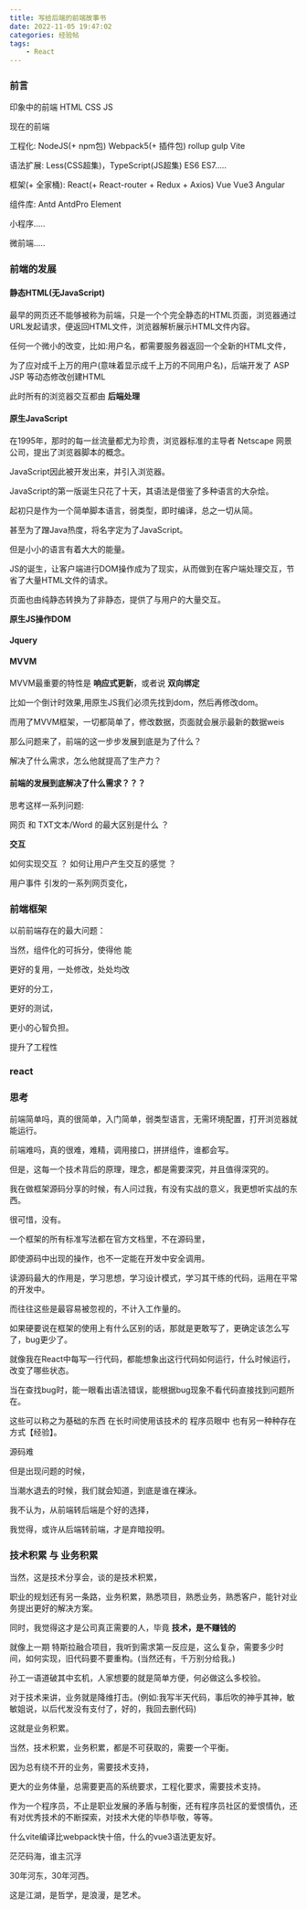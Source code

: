 ```yaml
---
title: 写给后端的前端故事书
date: 2022-11-05 19:47:02
categories: 经验帖
tags: 
    - React
---
```


### 前言

印象中的前端 HTML CSS JS

现在的前端  

工程化: NodeJS(+ npm包) Webpack5(+ 插件包) rollup gulp Vite 

语法扩展: Less(CSS超集)，TypeScript(JS超集) ES6 ES7.....

框架(+ 全家桶): React(+ React-router + Redux + Axios) Vue Vue3 Angular

组件库: Antd AntdPro Element

小程序.....

微前端.....



### 前端的发展



#### 静态HTML(无JavaScript)

最早的网页还不能够被称为前端，只是一个个完全静态的HTML页面，浏览器通过URL发起请求，便返回HTML文件，浏览器解析展示HTML文件内容。

任何一个微小的改变，比如:用户名，都需要服务器返回一个全新的HTML文件，

为了应对成千上万的用户(意味着显示成千上万的不同用户名)，后端开发了 ASP JSP 等动态修改创建HTML

此时所有的浏览器交互都由 __后端处理__

#### 原生JavaScript


在1995年，那时的每一丝流量都尤为珍贵，浏览器标准的主导者 Netscape 网景公司，提出了浏览器脚本的概念。

JavaScript因此被开发出来，并引入浏览器。

JavaScript的第一版诞生只花了十天，其语法是借鉴了多种语言的大杂烩。

起初只是作为一个简单脚本语言，弱类型，即时编译，总之一切从简。

甚至为了蹭Java热度，将名字定为了JavaScript。



但是小小的语言有着大大的能量。

JS的诞生，让客户端进行DOM操作成为了现实，从而做到在客户端处理交互，节省了大量HTML文件的请求。

页面也由纯静态转换为了非静态，提供了与用户的大量交互。

__原生JS操作DOM__

#### Jquery

#### MVVM

MVVM最重要的特性是 __响应式更新__，或者说 __双向绑定__

比如一个倒计时效果,用原生JS我们必须先找到dom，然后再修改dom。

而用了MVVM框架，一切都简单了，修改数据，页面就会展示最新的数据weis



那么问题来了，前端的这一步步发展到底是为了什么？

解决了什么需求，怎么他就提高了生产力？

#### 前端的发展到底解决了什么需求？？？

思考这样一系列问题:

网页 和 TXT文本/Word 的最大区别是什么 ？

__交互__

如何实现交互 ？ 如何让用户产生交互的感觉 ？

用户事件 引发的一系列网页变化，


### 前端框架

以前前端存在的最大问题：



当然，组件化的可拆分，使得他 能

更好的复用，一处修改，处处均改

更好的分工，

更好的测试，

更小的心智负担。

提升了工程性



### react

### 思考

前端简单吗，真的很简单，入门简单，弱类型语言，无需环境配置，打开浏览器就能运行。

前端难吗，真的很难，难精，调用接口，拼拼组件，谁都会写。

但是，这每一个技术背后的原理，理念，都是需要深究，并且值得深究的。



我在做框架源码分享的时候，有人问过我，有没有实战的意义，我更想听实战的东西。

很可惜，没有。

一个框架的所有标准写法都在官方文档里，不在源码里，

即使源码中出现的操作，也不一定能在开发中安全调用。

读源码最大的作用是，学习思想，学习设计模式，学习其干练的代码，运用在平常的开发中。

而往往这些是最容易被忽视的，不计入工作量的。

如果硬要说在框架的使用上有什么区别的话，那就是更敢写了，更确定该怎么写了，bug更少了。

就像我在React中每写一行代码，都能想象出这行代码如何运行，什么时候运行，改变了哪些状态。

当在查找bug时，能一眼看出语法错误，能根据bug现象不看代码直接找到问题所在。

这些可以称之为基础的东西 在长时间使用该技术的 程序员眼中 也有另一种种存在方式【经验】。


源码难

但是出现问题的时候，

当潮水退去的时候，我们就会知道，到底是谁在裸泳。


我不认为，从前端转后端是个好的选择，

我觉得，或许从后端转前端，才是弃暗投明。


### 技术积累 与 业务积累

当然，这是技术分享会，谈的是技术积累，

职业的规划还有另一条路，业务积累，熟悉项目，熟悉业务，熟悉客户，能针对业务提出更好的解决方案。

同时，我觉得这才是公司真正需要的人，毕竟 __技术，是不赚钱的__

就像上一期 特斯拉融合项目，我听到需求第一反应是，这么复杂，需要多少时间，如何实现，旧代码要不要重构。(当然还有，千万别分给我。)

孙工一语道破其中玄机，人家想要的就是简单方便，何必做这么多校验。

对于技术来讲，业务就是降维打击。(例如:我写半天代码，事后吹的神乎其神，敏敏姐说，以后代发没有支付了，好的，我回去删代码)

这就是业务积累。


当然，技术积累，业务积累，都是不可获取的，需要一个平衡。

因为总有绕不开的业务，需要技术支持，

更大的业务体量，总需要更高的系统要求，工程化要求，需要技术支持。


作为一个程序员，不止是职业发展的矛盾与制衡，还有程序员社区的爱恨情仇，还有对优秀技术的不断探索，对技术大佬的毕恭毕敬，等等。

什么vite编译比webpack快十倍，什么的vue3语法更友好。

茫茫码海，谁主沉浮

30年河东，30年河西。

这是江湖，是哲学，是浪漫，是艺术。